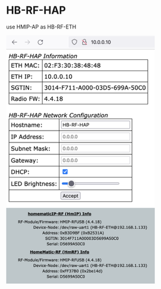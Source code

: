 # HB-RF-HAP
use HMIP-AP as HB-RF-ETH

<img src="https://raw.githubusercontent.com/jp112sdl/HB-RF-HAP/master/Images/web.png" width=400 />

<img src="https://raw.githubusercontent.com/jp112sdl/HB-RF-HAP/master/Images/RM-Hilfe.png" width=400 />
